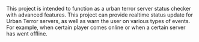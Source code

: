 This project is intended to function as a urban terror server status checker with advanced features. This project can provide realtime status update for Urban Terror servers, as well as warn the user on various types of events. For example, when certain player comes online or when a certain server has went offline.